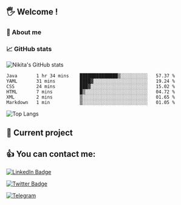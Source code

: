 ## 🖐 Welcome !

### 🙂 About me

### 📈 GitHub stats
![Nikita's GitHub stats](https://github-readme-stats.vercel.app/api?username=DOMOKUL&show_icons=true&theme=gruvbox)

<!--START_SECTION:waka-->

```text
Java       1 hr 34 mins    ██████████████▒░░░░░░░░░░   57.37 %
YAML       31 mins         ████▓░░░░░░░░░░░░░░░░░░░░   19.24 %
CSS        24 mins         ███▓░░░░░░░░░░░░░░░░░░░░░   15.02 %
HTML       7 mins          █▒░░░░░░░░░░░░░░░░░░░░░░░   04.72 %
XML        2 mins          ▒░░░░░░░░░░░░░░░░░░░░░░░░   01.65 %
Markdown   1 min           ▒░░░░░░░░░░░░░░░░░░░░░░░░   01.05 %
```

<!--END_SECTION:waka-->

![Top Langs](https://github-readme-stats.vercel.app/api/top-langs/?username=DOMOKUL&layout=compact&show_icons=true&theme=gruvbox)

## 🎨 Current project

## 👍 You can contact me:

[![LinkedIn Badge](https://img.shields.io/badge/LinkedIn-Profile-informational?style=flat&logo=linkedin&logoColor=white&color=0D76A8)](https://www.linkedin.com/in/strokach-nikita-810b50230/)

[![Twitter Badge](https://img.shields.io/badge/Twitter-Profile-informational?style=flat&logo=twitter&logoColor=white&color=0D76A8)](https://twitter.com/domokul)

[![Telegram](https://img.shields.io/badge/Telegram-Profile-informational?style=flat&logo=telegram&logoColor=white&color=0D76A8)](https://t.me/Domokul)


